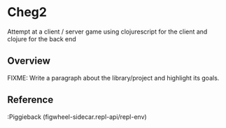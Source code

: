 # Cheg2

Attempt at a client / server game using clojurescript for the client and clojure for the back end

## Overview

FIXME: Write a paragraph about the library/project and highlight its goals.

## Reference

:Piggieback (figwheel-sidecar.repl-api/repl-env)

